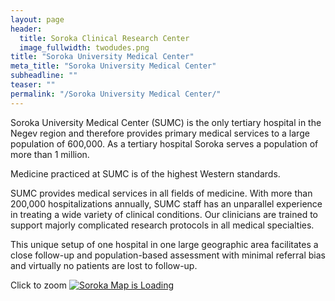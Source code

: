 ```yaml
---
layout: page
header:
  title: Soroka Clinical Research Center
  image_fullwidth: twodudes.png
title: "Soroka University Medical Center"
meta_title: "Soroka University Medical Center"
subheadline: ""
teaser: ""
permalink: "/Soroka University Medical Center/"
---
```


<!---

<div id="headerFlash"><object classid="clsid:d27cdb6e-ae6d-11cf-96b8-444553540000" width="100%" height="100%" wmode="transparent" align="right" codebase="https://download.macromedia.com/pub/shockwave/cabs/flash/swflash.cab#version=9,0,0,0" id="loader"><param name="allowScriptAccess" value="sameDomain"><param name="allowFullScreen" value="false"><param name="movie" value="http://hospitals.clalit.co.il/hospitals/Soroka/SiteCollectionImages/soroka.swf"><param name="quality" value="high"><PARAM NAME="SCALE" VALUE="default"><param name="wmode" value="transparent"><param name="bgcolor" value="#ffffff"><embed src="http://hospitals.clalit.co.il/hospitals/Soroka/SiteCollectionImages/soroka.swf" quality="high" bgcolor="#ffffff" width="100%" height="100%" SCALE="default" wmode="transparent" name="loader" align="right" allowscriptaccess="sameDomain" allowfullscreen="false" type="application/x-shockwave-flash" pluginspage="https://www.macromedia.com/go/getflashplayer"></object></div>
-->

Soroka University Medical Center (SUMC) is the only tertiary hospital in the Negev region and therefore provides primary medical services to a large population of 600,000.  As a tertiary hospital Soroka serves a population of more than 1 million.

Medicine practiced at SUMC is of the highest Western standards.    

SUMC provides medical services in all fields of medicine.  With more than 200,000 hospitalizations annually, SUMC staff has an unparallel experience in treating a wide variety of clinical conditions.  Our clinicians are trained to support majorly complicated research protocols in all medical specialties.  

This unique setup of one hospital in one large geographic area facilitates a close follow-up and population-based assessment with minimal referral bias and virtually no patients are lost to follow-up.

Click to zoom
<a href="http://hospitals.clalit.co.il/hospitals/soroka/en-us/PublishingImages/Map.jpg" target="_blank">
  <img src="http://hospitals.clalit.co.il/hospitals/soroka/en-us/PublishingImages/Map.jpg" class="img-responsive" alt="Soroka Map is Loading">
</a>
